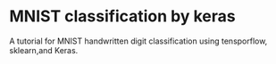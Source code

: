 # MNIST classification by keras
A tutorial for MNIST handwritten digit classification using tensporflow, sklearn,and Keras.
